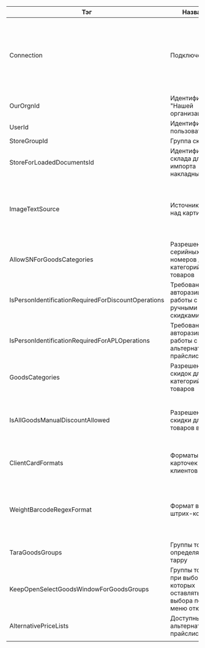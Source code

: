 <html>
  <head>
    
  </head>
  <body>
    <div class="container">
      <table>
        <colgroup>
          <col width="22%" />
          <col width="17%" />
          <col width="59%" />
        </colgroup>
        <thead>
          <tr>
            <th>Тэг</th>
            <th>Название</th>
            <th>Описание</th>
          </tr>
        </thead>
        <tbody>
          <tr>
            <td class="required">Connection</td>
            <td>Подключение</td>
            <td>
              Информация о подключении к базе данных. Имеет 4 обязательных внутренних тэга:
              <ol>
                <li>Server - сервер базы данных</li>
                <li>User - имя пользователя</li>
                <li>Password - пароль пользователя (в виде зашифрованной base64 строки)</li>
                <li>DataBase - имя базы данных (её alias или полный путь на диске)</li>
              </ol>
            </td>
          </tr>
          <tr class="even">
            <td class="required">OurOrgnId</td>
            <td>Идентификатор "Нашей организации"</td>
            <td>Идентификатор организации, которая помечена как "Наша"</td>
          </tr>
          <tr>
            <td class="required">UserId</td>
            <td>Идентификатор пользователя</td>
            <td>Идентификатор пользователя от имени котоого будет выполняться запуск системы</td>
          </tr>
          <tr class="even">
            <td class="required">StoreGroupId</td>
            <td>Группа складов</td>
            <td>Идентификатор группы складов</td>
          </tr>
          <tr>
            <td>StoreForLoadedDocumentsId</td>
            <td>Идентификатор склада для импорта накладных</td>
            <td>Идентификатор склада, в который будут оприходованы позиции из накладной</td>
          </tr>
          <tr class="even">
            <td>ImageTextSource</td>
            <td>Источник текста над картинкой</td>
            <td>Источник, из которого будет браться текст для вывода над картинкой товара в меню, задается как число и может иметь значения:
              <ol>
                <li>0 - Наименование товара</li>
                <li>1 - Полное наименование твоара</li>
                <li>2 - Описание товара</li>
              </ol>
            </td>
          </tr>
          <tr>
            <td>AllowSNForGoodsCategories</td>
            <td>Разрешение серийных номеров для категорий товаров</td>
            <td>В тэге содержится набор тэгов "Id", которые указывают на категории товаров для которых можно задать штрих-код при работе с заказом</td>
          </tr>
          <tr class="even">
            <td>IsPersonIdentificationRequiredForDiscountOperations</td>
            <td>Требование авторазиции для работы с ручными скидками</td>
            <td>Принимает значения:
              <ol>
                <li>true - необходима авторизация менеджера</li>
                <li>false - авторизация не требуется</li>
              </ol>
            </td>
          </tr>
          <tr>
            <td>IsPersonIdentificationRequiredForAPLOperations</td>
            <td>Требование авторазиции для работы с альтернативными прайслистами</td>
            <td>Принимает значения:
              <ol>
                <li>true - необходима авторизация менеджера</li>
                <li>false - авторизация не требуется</li>
              </ol>
            </td>
          </tr>
          <tr class="even">
            <td>GoodsCategories</td>
            <td>Разрешение скидок для категорий товаров</td>
            <td>В тэге содержится набор тэгов "Id", которые указывают на категории товаров для которых можно задать ручную скидку</td>
          </tr>
          <tr>
            <td>IsAllGoodsManualDiscountAllowed</td>
            <td>Разрешения скидки для всех товаров в заказе</td>
            <td>Принимает значения:
              <ol>
                <li>true - в скидках появитс кнопка "Все товары в заказе"</li>
                <li>false - скидка возможно только по ранее выбранным категориям товара</li>
              </ol>
            </td>
          </tr>
          <tr class="even">
            <td>ClientCardFormats</td>
            <td>Форматы карточек клиентов</td>
            <td>В тэге содержится набор тэгов "Format", которые содержат форматы карточек клиентов, например: "636F6665000=52657374407274=NNNNNNNNNN", "211NNNNNNNNNN"</td>
          </tr>
          <tr>
            <td>WeightBarcodeRegexFormat</td>
            <td>Формат весовых штрих-кодов</td>
            <td>!Занчение задается не внутри тэга, а в атрибуте "RegexFormat", и представляет собой регулярное выражение, которое имеет группы:
              <ol>
                <li>weight - вес</li>
                <li>id - идентификатор товара</li>
              </ol>
              Пример: "25(?&lt;weight&gt;\d{5})(?&lt;id&gt;\d{5})\d{1}"
            </td>
          </tr>
          <tr class="even">
            <td>TaraGoodsGroups</td>
            <td>Группы товаров определяющие тарру</td>
            <td>В тэге содержится набор тэгов "Id", которые и являются группами товаров</td>
          </tr>
          <tr>
            <td>KeepOpenSelectGoodsWindowForGoodsGroups</td>
            <td>Группы товаров, при выборе из которых оставлять окно выбора позиций меню открытым</td>
            <td>В тэге содержится набор тэгов "Id", которые и являются группами товаров</td>
          </tr>
          <tr class="even">
            <td>AlternativePriceLists</td>
            <td>Доступные альтернативные прайслисты</td>
            <td>В тэге содержится набор тэгов "Price", внутри каждый из них</td>
          </tr>
          <tr>
            <td></td>
            <td></td>
            <td></td>
          </tr>
        </tbody>
      </table>
    </div>
  </body>
</html>
